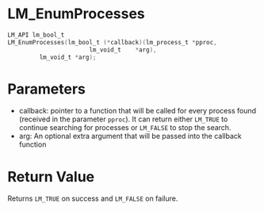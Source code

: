 # LM_EnumProcesses

```c
LM_API lm_bool_t
LM_EnumProcesses(lm_bool_t (*callback)(lm_process_t *pproc,
				       lm_void_t    *arg),
		 lm_void_t *arg);
```

# Parameters

- callback: pointer to a function that will be called for every process found (received in the parameter `pproc`). It can return either `LM_TRUE` to continue searching for processes or `LM_FALSE` to stop the search.
- arg: An optional extra argument that will be passed into the callback function

# Return Value
Returns `LM_TRUE` on success and `LM_FALSE` on failure.

